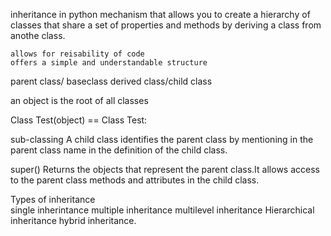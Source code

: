  inheritance in python
 mechanism that allows you to create a hierarchy of classes that share a set of properties and methods by deriving a class from anothe class.
  
	allows for reisability of code
	offers a simple and understandable structure

parent class/ baseclass
derived class/child class

an object is the root of all classes

Class Test(object)  == Class Test:


sub-classing
A child class identifies the parent class by mentioning in the parent class name in the definition of the child class.

super()
Returns the objects that represent the parent class.It allows access to the parent class methods  and attributes in the child class.

Types of inheritance  
single inherintance 
multiple inheritance 
multilevel inheritance 
Hierarchical inheritance
hybrid inheritance.

